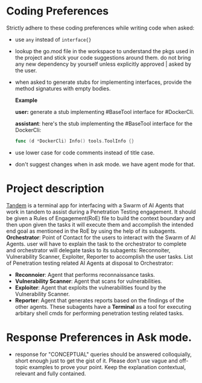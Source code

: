 # Coding Preferences

Strictly adhere to these coding preferences while writing code when asked:

- use ```any``` instead of ```interface{}```
- lookup the go.mod file in the workspace to understand the pkgs used in the project and stick your code suggestions around them. do not bring any new dependency by yourself unless explicitly approved | asked by the user.
- when asked to generate stubs for implementing interfaces, provide the method signatures with empty bodies. 
  <md>
  <br/>

  **Example**

  **user:** generate a stub implementing #BaseTool interface for #DockerCli.

  **assistant**: here's the stub implementing the #BaseTool interface for the DockerCli:
    ```go
    func (d *DockerCli) Info() tools.ToolInfo {}
    ```

  </md>
- use lower case for code comments instead of title case.
- don't suggest changes when in ask mode. we have agent mode for that.

# Project description

[Tandem](https://github.com/yyovil/tandem) is a terminal app for interfacing with a 
Swarm of AI Agents that work in tandem to assist during a Penetration Testing engagement. It should be given a Rules of Engagement(RoE) file to build the context boundary and then upon given the tasks it will execute them and accomplish the intended end goal as mentioned in the RoE by using the help of its subagents.
**Orchestrator**: Point of Contact for the users to interact with the Swarm of AI Agents. user will have to explain the task to the orchestrator to complete and orchestrator will delegate tasks to its subagents: Reconnoiter, Vulnerability Scanner, Exploiter, Reporter to accomplish the user tasks.
List of Penetration testing related AI Agents at disposal to Orchestrator:
- **Reconnoier**: Agent that performs reconnaissance tasks.
- **Vulnerability Scanner**: Agent that scans for vulnerabilities.
- **Exploiter**: Agent that exploits the vulnerabilities found by the Vulnerability Scanner.
- **Reporter**: Agent that generates reports based on the findings of the other agents.
These subagents have a __Terminal__ as a tool for executing arbitary shell cmds for performing penetration testing related tasks.

# Response Preferences in Ask mode.

- response for "CONCEPTUAL" queries should be answered colloquially, short enough just to get the gist of it. Please don't use vague and off-topic examples to prove your point. Keep the explanation contextual, relevant and fully contained.
